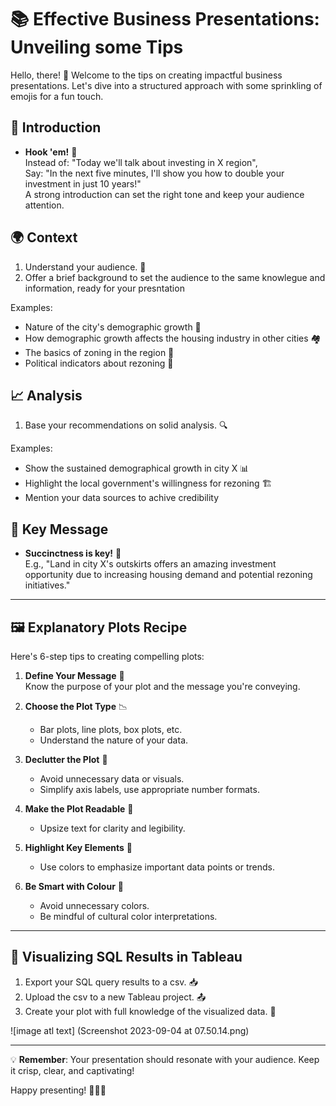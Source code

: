 # 📚 Effective Business Presentations: Unveiling some Tips 

Hello, there! 👋 Welcome to the tips on creating impactful business presentations. 
Let's dive into a structured approach with some sprinkling of emojis for a fun touch.

## 🚀 Introduction

- **Hook 'em!** 🎣  
  Instead of: "Today we'll talk about investing in X region",  
  Say: "In the next five minutes, I'll show you how to double your investment in just 10 years!"  
  A strong introduction can set the right tone and keep your audience attention. 

## 🌍 Context

1. Understand your audience. 🧠  
2. Offer a brief background to set the audience to the same knowlegue 
and information, ready for your presntation 

Examples:

   - Nature of the city's demographic growth 🌆
   - How demographic growth affects the housing industry in other cities 🏘️
   - The basics of zoning in the region 📜
   - Political indicators about rezoning 🚩

## 📈 Analysis

1. Base your recommendations on solid analysis. 🔍  

Examples:
   - Show the sustained demographical growth in city X 📊
   - Highlight the local government's willingness for rezoning 🏗️
   - Mention your data sources to achive credibility  

## 🎯 Key Message

- **Succinctness is key!** 🔑  
  E.g., "Land in city X's outskirts offers an amazing investment opportunity 
         due to increasing housing demand and potential rezoning initiatives."

---

## 🖼️ Explanatory Plots Recipe 

Here's 6-step tips to creating compelling plots:

1. **Define Your Message** 📝  
   Know the purpose of your plot and the message you're conveying.
   
2. **Choose the Plot Type** 📉  
   - Bar plots, line plots, box plots, etc.  
   - Understand the nature of your data.
     
3. **Declutter the Plot** 🧹  
   - Avoid unnecessary data or visuals.
   - Simplify axis labels, use appropriate number formats.

4. **Make the Plot Readable** 👀  
   - Upsize text for clarity and legibility.

5. **Highlight Key Elements** 🌟  
   - Use colors to emphasize important data points or trends.

6. **Be Smart with Colour** 🎨  
   - Avoid unnecessary colors.  
   - Be mindful of cultural color interpretations.

---

## 🏅 Visualizing SQL Results in Tableau

1. Export your SQL query results to a csv. 📥
2. Upload the csv to a new Tableau project. 📤
3. Create your plot with full knowledge of the visualized data. 🎨

![image atl text] (Screenshot 2023-09-04 at 07.50.14.png)

---

💡 **Remember**: Your presentation should resonate with your audience. 
                 Keep it crisp, clear, and captivating!

Happy presenting! 🎉🎈🎊
